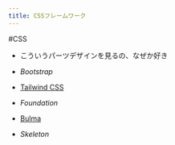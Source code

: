 ```yaml
---
title: CSSフレームワーク
---
```


\#CSS

* こういうパーツデザインを見るの、なぜか好き

* *Bootstrap*

* [Tailwind CSS](Tailwind%20CSS.md)

* *Foundation*

* [Bulma](Bulma.md)

* *Skeleton*
